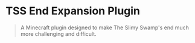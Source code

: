 # TSS End Expansion Plugin

> A Minecraft plugin designed to make The Slimy Swamp's end much more challenging and difficult.
